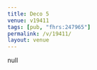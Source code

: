 ```yaml
---
title: Deco 5
venue: v19411
tags: [pub, "fhrs:247965"]
permalink: /v/19411/
layout: venue
---
```

null